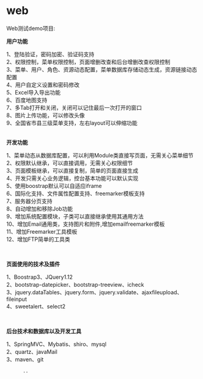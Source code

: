 # web
Web测试demo项目:<br/>
   <p><b>用户功能</b></p>
          1、登陆验证，密码加密、验证码支持<br/>
          2、权限控制，菜单权限控制，页面增删改查和后台增删改查权限控制<br/>
          3、菜单、用户、角色、资源动态配置，菜单数据库存储动态生成，资源链接动态配置<br/>
          4、用户自定义设置和密码修改<br/>
          5、Excel导入导出功能<br/>
          6、百度地图支持<br/>
          7、多Tab打开和关闭，关闭可以记住最后一次打开的窗口<br/>
          8、图片上传功能，可以修改头像<br/>
          9、全国省市县三级菜单支持，左右layout可以伸缩功能<br/>
         <br/>
         <p><b>开发功能</b></p>
          1、菜单动态从数据库配置，可以利用Module类直接写页面，无需关心菜单细节<br/>
          2、权限默认继承，可以直接调用，无需关心权限细节<br/>
          3、页面模板继承，可以直接复制，简单的页面直接生成<br/>
          4、开发只需关心业务逻辑，控台基本功能可以默认实现<br/>
          5、使用boostrap默认可以自适应iframe<br/>
          6、国际化支持、文件属性配置支持、freemarker模板支持<br/>
          7、服务器分页支持<br/>
          8、自动增加和移除Job功能<br/>
          9、增加系统配置模块，子类可以直接继承使用其通用方法<br/>
          10、增加Email通用类，支持图片和附件,增加emailfreemarker模板<br/>
          11、增加Freemarker工具模板<br/>
          12、增加FTP简单的工具类<br/>
          </p>
          <br/>
         <p><b>页面使用的技术及插件</b></p>
          1、Boostrap3、JQuery1.12<br/>
          2、bootstrap-datepicker、bootstrap-treeview、icheck<br/>
          3、jquery.dataTables、jquery.form、jquery.validate、ajaxfileupload、fileinput<br/>
          4、sweetalert、select2<br/>
          </p>
          <br/>
         <p><b>后台技术和数据库以及开发工具</b></p>
          1、SpringMVC、Mybatis、shiro、mysql<br/>
          2、quartz、javaMail<br/>
          3、maven、git<br/>

          ..
          
      
   </p>

